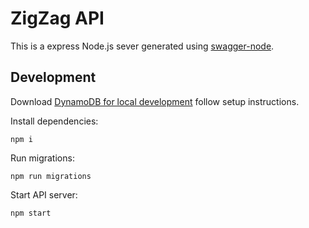 # ZigZag API

This is a express Node.js sever generated using [swagger-node](https://github.com/swagger-api/swagger-node).

## Development

Download [DynamoDB for local development](http://docs.aws.amazon.com/amazondynamodb/latest/developerguide/DynamoDBLocal.html) follow setup instructions.

Install dependencies:

`npm i`

Run migrations:

`npm run migrations`

Start API server:

`npm start`
